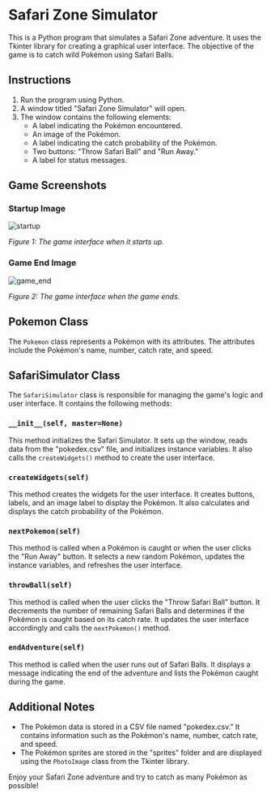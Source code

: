 # Safari Zone Simulator

This is a Python program that simulates a Safari Zone adventure. It uses the Tkinter library for creating a graphical user interface. The objective of the game is to catch wild Pokémon using Safari Balls.

## Instructions

1. Run the program using Python.
2. A window titled "Safari Zone Simulator" will open.
3. The window contains the following elements:
   - A label indicating the Pokémon encountered.
   - An image of the Pokémon.
   - A label indicating the catch probability of the Pokémon.
   - Two buttons: "Throw Safari Ball" and "Run Away."
   - A label for status messages.

## Game Screenshots

### Startup Image
![startup](https://github.com/lengher289/Portfolio/assets/64561277/88a059cc-1079-4b4c-b56d-b61f833ad502)

*Figure 1: The game interface when it starts up.*

### Game End Image
![game_end](https://github.com/lengher289/Portfolio/assets/64561277/0264c725-f7a3-4ee2-b475-82388e259664)


*Figure 2: The game interface when the game ends.*

## Pokemon Class

The `Pokemon` class represents a Pokémon with its attributes. The attributes include the Pokémon's name, number, catch rate, and speed.

## SafariSimulator Class

The `SafariSimulator` class is responsible for managing the game's logic and user interface. It contains the following methods:

### `__init__(self, master=None)`

This method initializes the Safari Simulator. It sets up the window, reads data from the "pokedex.csv" file, and initializes instance variables. It also calls the `createWidgets()` method to create the user interface.

### `createWidgets(self)`

This method creates the widgets for the user interface. It creates buttons, labels, and an image label to display the Pokémon. It also calculates and displays the catch probability of the Pokémon.

### `nextPokemon(self)`

This method is called when a Pokémon is caught or when the user clicks the "Run Away" button. It selects a new random Pokémon, updates the instance variables, and refreshes the user interface.

### `throwBall(self)`

This method is called when the user clicks the "Throw Safari Ball" button. It decrements the number of remaining Safari Balls and determines if the Pokémon is caught based on its catch rate. It updates the user interface accordingly and calls the `nextPokemon()` method.

### `endAdventure(self)`

This method is called when the user runs out of Safari Balls. It displays a message indicating the end of the adventure and lists the Pokémon caught during the game.

## Additional Notes

- The Pokémon data is stored in a CSV file named "pokedex.csv." It contains information such as the Pokémon's name, number, catch rate, and speed.
- The Pokémon sprites are stored in the "sprites" folder and are displayed using the `PhotoImage` class from the Tkinter library.

Enjoy your Safari Zone adventure and try to catch as many Pokémon as possible!
